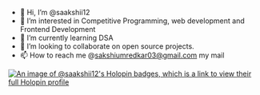 - 👋 Hi, I’m @saakshii12
- 👀 I’m interested in Competitive Programming, web development and Frontend Development
- 🌱 I’m currently learning DSA
- 💞️ I’m looking to collaborate on open source projects.
- 📫 How to reach me @sakshiumredkar03@gmail.com my mail

[![An image of @saakshii12's Holopin badges, which is a link to view their full Holopin profile](https://holopin.me/saakshii12)](https://holopin.io/@saakshii12)

<!---
saakshii12/saakshii12 is a ✨ special ✨ repository because its `README.md` (this file) appears on your GitHub profile.
You can click the Preview link to take a look at your changes.
--->
